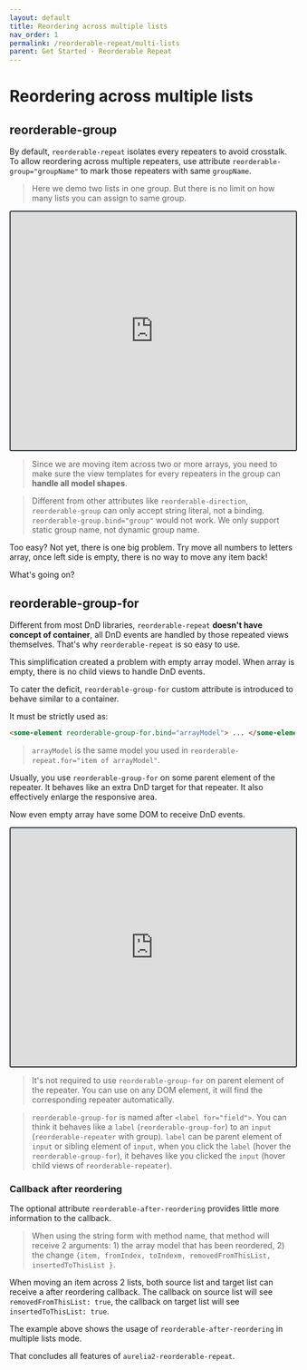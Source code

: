 ```yaml
---
layout: default
title: Reordering across multiple lists
nav_order: 1
permalink: /reorderable-repeat/multi-lists
parent: Get Started - Reorderable Repeat
---
```


# Reordering across multiple lists

## reorderable-group

By default, `reorderable-repeat` isolates every repeaters to avoid crosstalk. To allow reordering across multiple repeaters, use attribute `reorderable-group="groupName"` to mark those repeaters with same `groupName`.

> Here we demo two lists in one group. But there is no limit on how many lists you can assign to same group.

<iframe style="width: 100%; height: 420px; border: 2px solid #343a40; border-radius: 3px;" loading="lazy" src="https://gist.dumber.app/?gist=d239d878d3cf6d0d18abb99322a3ccfb&open=src%2Fcontainer.html&open=src%2Fcontainer.js"></iframe>

> Since we are moving item across two or more arrays, you need to make sure the view templates for every repeaters in the group can **handle all model shapes**.

> Different from other attributes like `reorderable-direction`, `reorderable-group` can only accept string literal, not a binding. `reorderable-group.bind="group"` would not work. We only support static group name, not dynamic group name.

Too easy? Not yet, there is one big problem. Try move all numbers to letters array, once left side is empty, there is no way to move any item back!

What's going on?

## reorderable-group-for

Different from most DnD libraries, `reorderable-repeat` **doesn't have concept of container**, all DnD events are handled by those repeated views themselves. That's why `reorderable-repeat` is so easy to use.

This simplification created a problem with empty array model. When array is empty, there is no child views to handle DnD events.

To cater the deficit, `reorderable-group-for` custom attribute is introduced to behave similar to a container.

It must be strictly used as:

```html
<some-element reorderable-group-for.bind="arrayModel"> ... </some-element>
```

> `arrayModel` is the same model you used in `reorderable-repeat.for="item of arrayModel"`.

Usually, you use `reorderable-group-for` on some parent element of the repeater. It behaves like an extra DnD target for that repeater. It also effectively enlarge the responsive area.

Now even empty array have some DOM to receive DnD events.

<iframe style="width: 100%; height: 420px; border: 2px solid #343a40; border-radius: 3px;" loading="lazy" src="https://gist.dumber.app/?gist=00567d4a038f06f7e5ac87e3662287aa&open=src%2Fcontainer.html&open=src%2Fcontainer.js"></iframe>

> It's not required to use `reorderable-group-for` on parent element of the repeater. You can use on any DOM element, it will find the corresponding repeater automatically.

> `reorderable-group-for` is named after `<label for="field">`. You can think it behaves like a `label` (`reorderable-group-for`) to an `input` (`reorderable-repeater` with group). `label` can be parent element of `input` or sibling element of `input`, when you click the `label` (hover the `reorderable-group-for`), it behaves like you clicked the `input` (hover child views of `reorderable-repeater`).

### Callback after reordering

The optional attribute `reorderable-after-reordering` provides little more information to the callback.

> When using the string form with method name, that method will receive 2 arguments: 1) the array model that has been reordered, 2) the change `{item, fromIndex, toIndexm, removedFromThisList, insertedToThisList }`.

When moving an item across 2 lists, both source list and target list can receive a after reordering callback. The callback on source list will see `removedFromThisList: true`, the callback on target list will see `insertedToThisList: true`.

The example above shows the usage of `reorderable-after-reordering` in multiple lists mode.

That concludes all features of `aurelia2-reorderable-repeat`.
